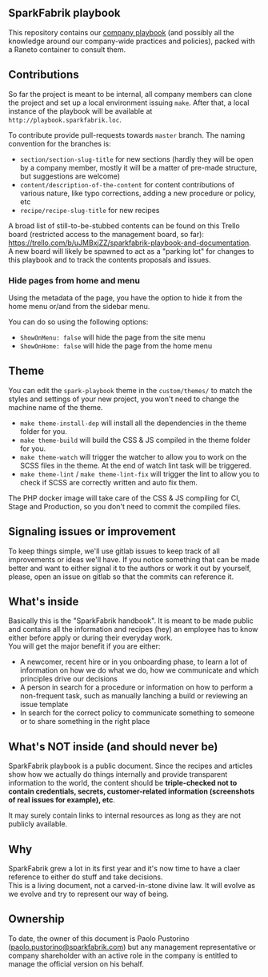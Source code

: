 ## SparkFabrik playbook

This repository contains our [company playbook](https://playbook.sparkfabrik.com) (and possibly all the knowledge around our company-wide practices and policies), packed with a Raneto container to consult them.

## Contributions

So far the project is meant to be internal, all company members can clone the project and set up a local environment issuing `make`. 
After that, a local instance of the playbook will be available at `http://playbook.sparkfabrik.loc`.

To contribute provide pull-requests towards `master` branch. The naming convention for the branches is:

* `section/section-slug-title` for new sections (hardly they will be open by a company member, mostly it will be a matter of pre-made structure, but suggestions are welcome)
* `content/description-of-the-content` for content contributions of various nature, like typo corrections, adding a new procedure or policy, etc
* `recipe/recipe-slug-title` for new recipes

A broad list of still-to-be-stubbed contents can be found on this Trello board (restricted access to the management board, so far): https://trello.com/b/uJMBxjZZ/sparkfabrik-playbook-and-documentation.  
A new board will likely be spawned to act as a "parking lot" for changes to this playbook and to track the contents proposals and issues.

### Hide pages from home and menu

Using the metadata of the page, you have the option to hide it from the home menu or/and from the sidebar menu.

You can do so using the following options:
- `ShowOnMenu: false` will hide the page from the site menu
- `ShowOnHome: false` will hide the page from the home menu

## Theme

You can edit the `spark-playbook` theme in the `custom/themes/` to match the styles and settings of your new project, you won't need to change the machine name of the theme.

* `make theme-install-dep` will install all the dependencies in the theme folder for you.
* `make theme-build` will build the CSS & JS compiled in the theme folder for you.
* `make theme-watch` will trigger the watcher to allow you to work on the SCSS files in the theme. At the end of watch lint task will be triggered.
* `make theme-lint` / `make theme-lint-fix` will trigger the lint to allow you to check if SCSS are correctly written and auto fix them.

The PHP docker image will take care of the CSS & JS compiling for CI, Stage and Production, so you don't need to commit the compiled files.

## Signaling issues or improvement

To keep things simple, we'll use gitlab issues to keep track of all improvements or ideas we'll have. If you notice something that can be made better and want to either signal it to the authors or work it out by yourself, please, open an issue on gitlab so that the commits can reference it.

## What's inside

Basically this is the "SparkFabrik handbook". It is meant to be made public and contains all the information and recipes (hey) an employee has to know either before apply or during their everyday work.  
You will get the major benefit if you are either:

* A newcomer, recent hire or in you onboarding phase, to learn a lot of information on how we do what we do, how we communicate and which principles drive our decisions
* A person in search for a procedure or information on how to perform a non-frequent task, such as manually lanching a build or reviewing an issue template
* In search for the correct policy to communicate something to someone or to share something in the right place

## What's NOT inside (and should never be)

SparkFabrik playbook is a public document. Since the recipes and articles show how we actually do things internally and provide transparent information to the world, the content should be **triple-checked not to contain credentials, secrets, customer-related information (screenshots of real issues for example), etc**.  

It may surely contain links to internal resources as long as they are not publicly available.

## Why

SparkFabrik grew a lot in its first year and it's now time to have a claer reference to either do stuff and take decisions.  
This is a living document, not a carved-in-stone divine law. It will evolve as we evolve and try to represent our way of being.

## Ownership

To date, the owner of this document is Paolo Pustorino (paolo.pustorino@sparkfabrik.com) but any management representative or company shareholder with an active role in the company is entitled to manage the official version on his behalf.
